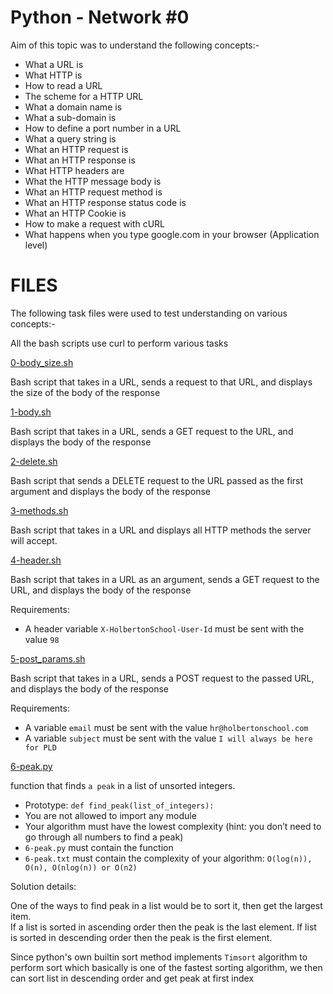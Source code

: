 # Python - Network #0

Aim of this topic was to understand the following concepts:-

* What a URL is
* What HTTP is
* How to read a URL
* The scheme for a HTTP URL
* What a domain name is
* What a sub-domain is
* How to define a port number in a URL
* What a query string is
* What an HTTP request is
* What an HTTP response is
* What HTTP headers are
* What the HTTP message body is
* What an HTTP request method is
* What an HTTP response status code is
* What an HTTP Cookie is
* How to make a request with cURL
* What happens when you type google.com in your browser (Application level)

# FILES

The following task files were used to test understanding on various concepts:-

All the bash scripts use curl to perform various tasks

[0-body_size.sh](./0-body_size.sh)

Bash script that takes in a URL, sends a request to that URL, and displays the size of the body of the response

[1-body.sh](./1-body.sh)

Bash script that takes in a URL, sends a GET request to the URL, and displays the body of the response

[2-delete.sh](./2-delete.sh)

Bash script that sends a DELETE request to the URL passed as the first argument and displays the body of the response

[3-methods.sh](./3-methods.sh)

Bash script that takes in a URL and displays all HTTP methods the server will accept.

[4-header.sh](./4-header.sh)

Bash script that takes in a URL as an argument, sends a GET request to the URL, and displays the body of the response

Requirements:

* A header variable `X-HolbertonSchool-User-Id` must be sent with the value `98`

[5-post_params.sh](./5-post_params.sh)

Bash script that takes in a URL, sends a POST request to the passed URL, and displays the body of the response

Requirements:

* A variable `email` must be sent with the value `hr@holbertonschool.com`
* A variable `subject` must be sent with the value `I will always be here for PLD`

[6-peak.py](./6-peak.py)

function that finds `a peak` in a list of unsorted integers.

* Prototype: `def find_peak(list_of_integers):`
* You are not allowed to import any module
* Your algorithm must have the lowest complexity (hint: you don’t need to go through all numbers to find a peak)
* `6-peak.py` must contain the function
* `6-peak.txt` must contain the complexity of your algorithm: `O(log(n)), O(n), O(nlog(n)) or O(n2)`

Solution details:

One of the ways to find peak in a list would be to sort it, then get the largest item.  
If a list is sorted in ascending order then the peak is the last element. If list is sorted in descending order then the peak is the first element.

Since python's own builtin sort method implements `Timsort` algorithm to perform sort which basically is one of the fastest sorting algorithm, we then can sort list in descending order and get peak at first index
